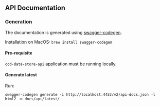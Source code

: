 ## API Documentation

### Generation

The documentation is generated using [swagger-codegen](https://github.com/swagger-api/swagger-codegen).

Installation on MacOS: `brew install swagger-codegen`

#### Pre-requisite

`ccd-data-store-api` application must be running locally.

#### Generate latest

Run:
```
swagger-codegen generate -i http://localhost:4452/v2/api-docs.json -l html2 -o docs/api/latest/
```
